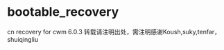 bootable_recovery
=================

cn recovery for cwm 6.0.3
转载请注明出处，需注明感谢Koush,suky,tenfar，shuiqingliu
